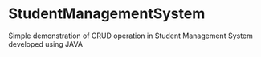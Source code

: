 # StudentManagementSystem
Simple demonstration of CRUD operation in Student Management System developed using JAVA

